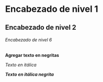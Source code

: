 # Encabezado de nivel 1 
## Encabezado de nivel 2
###### Encabezado de nivel 6

**Agregar texto en negritas**

*Texto en itálica*

***Texto en itálica negrita***
